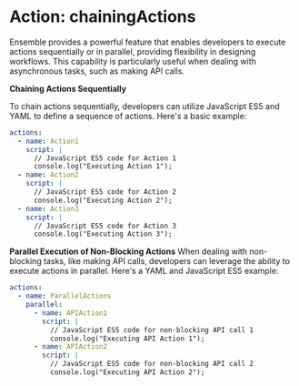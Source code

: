 # Action: chainingActions

Ensemble provides a powerful feature that enables developers to execute actions sequentially or in parallel, providing flexibility in designing workflows. This capability is particularly useful when dealing with asynchronous tasks, such as making API calls.

**Chaining Actions Sequentially**

To chain actions sequentially, developers can utilize JavaScript ES5 and YAML to define a sequence of actions. Here's a basic example:

```yaml
actions:
  - name: Action1
    script: |
      // JavaScript ES5 code for Action 1
      console.log("Executing Action 1");
  - name: Action2
    script: |
      // JavaScript ES5 code for Action 2
      console.log("Executing Action 2");
  - name: Action3
    script: |
      // JavaScript ES5 code for Action 3
      console.log("Executing Action 3");
```

**Parallel Execution of Non-Blocking Actions**
When dealing with non-blocking tasks, like making API calls, developers can leverage the ability to execute actions in parallel. Here's a YAML and JavaScript ES5 example:
```yaml
actions:
  - name: ParallelActions
    parallel:
      - name: APIAction1
        script: |
          // JavaScript ES5 code for non-blocking API call 1
          console.log("Executing API Action 1");
      - name: APIAction2
        script: |
          // JavaScript ES5 code for non-blocking API call 2
          console.log("Executing API Action 2");
```

